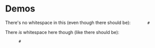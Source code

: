 # Demos

There's no whitespace in this (even though there should be): `        #           `

There *is* whitespace here though (like there should be):
```
      #         
```
